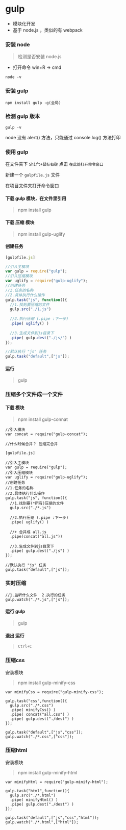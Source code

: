 # gulp #

- 模块化开发
- 基于 node.js ，类似的有 webpack

### 安装 node ###


> 检测是否安装 node.js

- 打开命令 win+R -> cmd

```
node -v
```

### 安装 gulp ###

```
npm install gulp -g(全局)
```

### 检测 gulp 版本 ###

```
gulp -v
```

node 没有 alert() 方法，只能通过 console.log() 方法打印


### 使用 gulp  ###

在文件夹下 `Shift+鼠标右键` 点击 `在此处打开命令窗口`


新建一个 `gulpfile.js` 文件 


在项目文件夹打开命令窗口


#### 下载 gulp 模块，在文件里引用 ####


> npm install gulp


#### 下载 压缩 模块 ####


> npm install gulp-uglify


#### 创建任务 ####

```javascript
[gulpfile.js]

//引入主模块
var gulp = require("gulp");
//引入压缩模块
var uglify = require("gulp-uglify");
//创建任务
//1.任务的名称
//2.具体执行什么操作
gulp.task("js", function(){
  //1.找到要压缩的文件 
  gulp.src("./1.js")
  
  //2.执行压缩 (.pipe :下一步)
  .pipe( uglify() )
  
  //3.生成文件到js目录下
  .pipe( gulp.dest("./js/") )
});

//默认执行 "js" 任务
gulp.task("default",["js"]);
```

#### 运行 ####


> gulp



### 压缩多个文件成一个文件 ###


#### 下载 模块 ####

> npm install gulp-connat

```
//引入模块
var concat = require("gulp-concat");

//什么时候合并？ 压缩完合并

[gulpfile.js]

//引入主模块
var gulp = require("gulp");
//引入压缩模块
var uglify = require("gulp-uglify");
//创建任务
//1.任务的名称
//2.具体执行什么操作
gulp.task("js", function(){
  //1.找到要(*所有)压缩的文件 
  gulp.src("./*.js")
  
  //2.执行压缩 (.pipe :下一步)
  .pipe( uglify() )
  
  //+ 合并成 all.js
  .pipe(concat("all.js"))
  
  //3.生成文件到js目录下
  .pipe( gulp.dest("./js") )
});

//默认执行 "js" 任务
gulp.task("default",["js"]);
```

### 实时压缩 ###

```
//1.监听什么文件  2.执行的任务
gulp.watch("./*.js",["js"]);
```

#### 运行 gulp ####

> gulp

#### 退出 运行 ####

> `Ctrl+C`



### 压缩css ###


安装模块
> npm install gulp-minify-css


```
var minifyCss = require("gulp-minify-css");

gulp.task("css",function(){
  gulp.src("./*.css")
  .pipe( minifyCss() )
  .pipe( concat("all.css") )
  .pipe( gulp.dest("./dest") )
});

gulp.task("default",["js","css"]);
gulp.watch("./*.css",["css"]);
```



### 压缩html ###


安装模块
> npm install gulp-minify-html


```
var minifyHtml = require("gulp-minify-html");

gulp.task("html",function(){
  gulp.src("./*.html")
  .pipe( minifyHtml() )
  .pipe( gulp.dest("./dest") )
});

gulp.task("default",["js","css","html"]);
gulp.watch("./*.html",["html"]);
```










